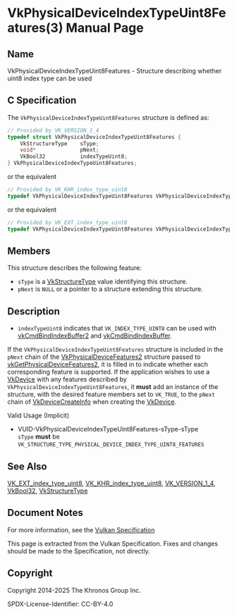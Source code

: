 # VkPhysicalDeviceIndexTypeUint8Features(3) Manual Page

## Name

VkPhysicalDeviceIndexTypeUint8Features - Structure describing whether uint8 index type can be used



## [](#_c_specification)C Specification

The `VkPhysicalDeviceIndexTypeUint8Features` structure is defined as:

```c++
// Provided by VK_VERSION_1_4
typedef struct VkPhysicalDeviceIndexTypeUint8Features {
    VkStructureType    sType;
    void*              pNext;
    VkBool32           indexTypeUint8;
} VkPhysicalDeviceIndexTypeUint8Features;
```

or the equivalent

```c++
// Provided by VK_KHR_index_type_uint8
typedef VkPhysicalDeviceIndexTypeUint8Features VkPhysicalDeviceIndexTypeUint8FeaturesKHR;
```

or the equivalent

```c++
// Provided by VK_EXT_index_type_uint8
typedef VkPhysicalDeviceIndexTypeUint8Features VkPhysicalDeviceIndexTypeUint8FeaturesEXT;
```

## [](#_members)Members

This structure describes the following feature:

- `sType` is a [VkStructureType](https://registry.khronos.org/vulkan/specs/latest/man/html/VkStructureType.html) value identifying this structure.
- `pNext` is `NULL` or a pointer to a structure extending this structure.

## [](#_description)Description

- []()`indexTypeUint8` indicates that `VK_INDEX_TYPE_UINT8` can be used with [vkCmdBindIndexBuffer2](https://registry.khronos.org/vulkan/specs/latest/man/html/vkCmdBindIndexBuffer2.html) and [vkCmdBindIndexBuffer](https://registry.khronos.org/vulkan/specs/latest/man/html/vkCmdBindIndexBuffer.html).

If the `VkPhysicalDeviceIndexTypeUint8Features` structure is included in the `pNext` chain of the [VkPhysicalDeviceFeatures2](https://registry.khronos.org/vulkan/specs/latest/man/html/VkPhysicalDeviceFeatures2.html) structure passed to [vkGetPhysicalDeviceFeatures2](https://registry.khronos.org/vulkan/specs/latest/man/html/vkGetPhysicalDeviceFeatures2.html), it is filled in to indicate whether each corresponding feature is supported. If the application wishes to use a [VkDevice](https://registry.khronos.org/vulkan/specs/latest/man/html/VkDevice.html) with any features described by `VkPhysicalDeviceIndexTypeUint8Features`, it **must** add an instance of the structure, with the desired feature members set to `VK_TRUE`, to the `pNext` chain of [VkDeviceCreateInfo](https://registry.khronos.org/vulkan/specs/latest/man/html/VkDeviceCreateInfo.html) when creating the [VkDevice](https://registry.khronos.org/vulkan/specs/latest/man/html/VkDevice.html).

Valid Usage (Implicit)

- [](#VUID-VkPhysicalDeviceIndexTypeUint8Features-sType-sType)VUID-VkPhysicalDeviceIndexTypeUint8Features-sType-sType  
  `sType` **must** be `VK_STRUCTURE_TYPE_PHYSICAL_DEVICE_INDEX_TYPE_UINT8_FEATURES`

## [](#_see_also)See Also

[VK\_EXT\_index\_type\_uint8](https://registry.khronos.org/vulkan/specs/latest/man/html/VK_EXT_index_type_uint8.html), [VK\_KHR\_index\_type\_uint8](https://registry.khronos.org/vulkan/specs/latest/man/html/VK_KHR_index_type_uint8.html), [VK\_VERSION\_1\_4](https://registry.khronos.org/vulkan/specs/latest/man/html/VK_VERSION_1_4.html), [VkBool32](https://registry.khronos.org/vulkan/specs/latest/man/html/VkBool32.html), [VkStructureType](https://registry.khronos.org/vulkan/specs/latest/man/html/VkStructureType.html)

## [](#_document_notes)Document Notes

For more information, see the [Vulkan Specification](https://registry.khronos.org/vulkan/specs/latest/html/vkspec.html#VkPhysicalDeviceIndexTypeUint8Features)

This page is extracted from the Vulkan Specification. Fixes and changes should be made to the Specification, not directly.

## [](#_copyright)Copyright

Copyright 2014-2025 The Khronos Group Inc.

SPDX-License-Identifier: CC-BY-4.0
